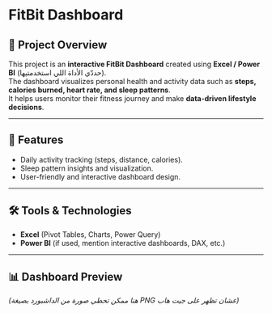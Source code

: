 # FitBit Dashboard  

## 📌 Project Overview  
This project is an **interactive FitBit Dashboard** created using **Excel / Power BI** (حددّي الأداة اللي استخدمتيها).  
The dashboard visualizes personal health and activity data such as **steps, calories burned, heart rate, and sleep patterns**.  
It helps users monitor their fitness journey and make **data-driven lifestyle decisions**.  

---

## 🎯 Features  
- Daily activity tracking (steps, distance, calories).  
- Sleep pattern insights and visualization.  
- User-friendly and interactive dashboard design.  

---

## 🛠 Tools & Technologies  
- **Excel** (Pivot Tables, Charts, Power Query)  
- **Power BI** (if used, mention interactive dashboards, DAX, etc.)  

---

## 📊 Dashboard Preview  
*(هنا ممكن تحطي صورة من الداشبورد بصيغة PNG عشان تظهر على جيت هاب)*  

